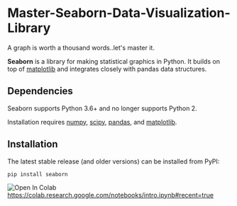 <H1> Master-Seaborn-Data-Visualization-Library</H1>

A graph is worth a thousand words..let's master it.

<b>Seaborn</b> is a library for making statistical graphics in Python. It builds on top of <a href="https://matplotlib.org/">matplotlib</a> and integrates closely with pandas data structures.

Dependencies
------------

Seaborn supports Python 3.6+ and no longer supports Python 2.

Installation requires [numpy](https://numpy.org/), [scipy](https://www.scipy.org/), [pandas](https://pandas.pydata.org/), and [matplotlib](https://matplotlib.org/).


Installation
------------

The latest stable release (and older versions) can be installed from PyPI:

    pip install seaborn

![Open In Colab](https://colab.research.google.com/assets/colab-badge.svg)https://colab.research.google.com/notebooks/intro.ipynb#recent=true
